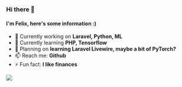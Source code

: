 ### Hi there 👋

#### I'm Felix, here's some information :)

- 🔭 Currently working on **Laravel, Python, ML**
- 🌱 Currently learning **PHP, Tensorflow**
- 🧭 Planning on **learning Laravel Livewire, maybe a bit of PyTorch?**
- 📫 Reach me: **Github**
- ⚡ Fun fact: **I like finances**


<!-- Thanks that I could steal this off of someones github :) -->
<a href="#">
  <img align="center" src="https://github-readme-stats.vercel.app/api/top-langs/?username=FelixCodesTech&layout=compact&theme=light&hide=Jupyter%20Notebook" />
</a>


<!--
**FelixCodesTech/FelixCodesTech** is a ✨ _special_ ✨ repository because its `README.md` (this file) appears on your GitHub profile.

Here are some ideas to get you started:

- 🔭 I’m currently working on ...
- 🌱 I’m currently learning ...
- 👯 I’m looking to collaborate on ...
- 🤔 I’m looking for help with ...
- 💬 Ask me about ...
- 📫 How to reach me: ...
- 😄 Pronouns: ...
- ⚡ Fun fact: ...
-->
